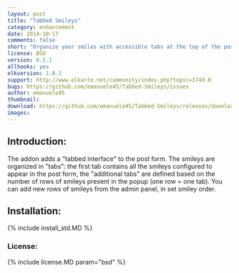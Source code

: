 ```yaml
---
layout: post
title: "Tabbed Smileys"
category: enhancement
date: 2014-10-17
comments: false
short: "Organize your smiles with accessible tabs at the top of the post editor"
license: BSD
version: 0.1.1
allhooks: yes
elkversion: 1.0.1
support: http://www.elkarte.net/community/index.php?topic=1749.0
bugs: https://github.com/emanuele45/Tabbed-Smileys/issues
author: emanuele45
thumbnail:
download: https://github.com/emanuele45/Tabbed-Smileys/releases/download/e0.1.1/Tabbed-Smiley_0-1-1.zip
images:
---
```


## Introduction:
The addon adds a "tabbed interface" to the post form. The smileys are organized in "tabs": the first tab contains all the smileys configured to appear in the post form, the "additional tabs" are defined based on the number of rows of smileys present in the popup (one row = one tab). You can add new rows of smileys from the admin panel, in set smiley order.

## Installation:
{% include install_std.MD %}

### License:
{% include license.MD param="bsd" %}